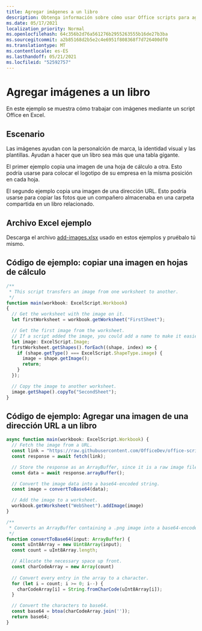 ```yaml
---
title: Agregar imágenes a un libro
description: Obtenga información sobre cómo usar Office scripts para agregar una imagen a un libro y copiarla entre hojas.
ms.date: 05/17/2021
localization_priority: Normal
ms.openlocfilehash: 64c356b2d76a561276b2955263555b16de27b3ba
ms.sourcegitcommit: a2b85168d2b5e2c4e6951f808368f7d726400df0
ms.translationtype: MT
ms.contentlocale: es-ES
ms.lasthandoff: 05/21/2021
ms.locfileid: "52592757"
---
```

# <a name="add-images-to-a-workbook"></a>Agregar imágenes a un libro

En este ejemplo se muestra cómo trabajar con imágenes mediante un script Office en Excel.

## <a name="scenario"></a>Escenario

Las imágenes ayudan con la personalción de marca, la identidad visual y las plantillas. Ayudan a hacer que un libro sea más que una tabla gigante.

El primer ejemplo copia una imagen de una hoja de cálculo a otra. Esto podría usarse para colocar el logotipo de su empresa en la misma posición en cada hoja.

El segundo ejemplo copia una imagen de una dirección URL. Esto podría usarse para copiar las fotos que un compañero almacenaba en una carpeta compartida en un libro relacionado.

## <a name="sample-excel-file"></a>Archivo Excel ejemplo

Descarga el archivo <a href="add-images.xlsx">add-images.xlsx</a> usado en estos ejemplos y pruébalo tú mismo.

## <a name="sample-code-copy-an-image-across-worksheets"></a>Código de ejemplo: copiar una imagen en hojas de cálculo

```TypeScript
/**
 * This script transfers an image from one worksheet to another.
 */
function main(workbook: ExcelScript.Workbook)
{
  // Get the worksheet with the image on it.
  let firstWorksheet = workbook.getWorksheet("FirstSheet");

  // Get the first image from the worksheet.
  // If a script added the image, you could add a name to make it easier to find.
  let image: ExcelScript.Image;
  firstWorksheet.getShapes().forEach((shape, index) => {
    if (shape.getType() === ExcelScript.ShapeType.image) {
      image = shape.getImage();
      return;
    }
  });

  // Copy the image to another worksheet.
  image.getShape().copyTo("SecondSheet");
}
```

## <a name="sample-code-add-an-image-from-a-url-to-a-workbook"></a>Código de ejemplo: Agregar una imagen de una dirección URL a un libro

```TypeScript
async function main(workbook: ExcelScript.Workbook) {
  // Fetch the image from a URL.
  const link = "https://raw.githubusercontent.com/OfficeDev/office-scripts-docs/master/docs/images/git-octocat.png";
  const response = await fetch(link);

  // Store the response as an ArrayBuffer, since it is a raw image file.
  const data = await response.arrayBuffer();

  // Convert the image data into a base64-encoded string.
  const image = convertToBase64(data);

  // Add the image to a worksheet.
  workbook.getWorksheet("WebSheet").addImage(image)
}

/**
 * Converts an ArrayBuffer containing a .png image into a base64-encoded string.
 */
function convertToBase64(input: ArrayBuffer) {
  const uInt8Array = new Uint8Array(input);
  const count = uInt8Array.length;

  // Allocate the necessary space up front.
  const charCodeArray = new Array(count) 
  
  // Convert every entry in the array to a character.
  for (let i = count; i >= 0; i--) { 
    charCodeArray[i] = String.fromCharCode(uInt8Array[i]);
  }

  // Convert the characters to base64.
  const base64 = btoa(charCodeArray.join(''));
  return base64;
}
```
